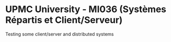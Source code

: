 UPMC University - MI036 (Systèmes Répartis et Client/Serveur)
=====

Testing some client/server and distributed systems
